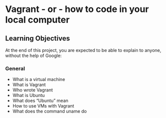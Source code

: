 # Vagrant - or - how to code in your local computer
## Learning Objectives
At the end of this project, you are expected to be able to explain to anyone, without the help of Google:
### General
* What is a virtual machine
* What is Vagrant
* Who wrote Vagrant
* What is Ubuntu
* What does “Ubuntu” mean
* How to use VMs with Vagrant
* What does the command uname do
